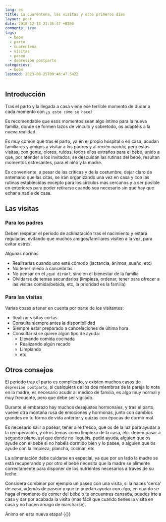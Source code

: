 ```yaml
---
lang: es
title: La cuarentena, las visitas y esos primeros dias
layout: post
date: 2018-12-13 21:35:47 +0200
comments: true
tags:
  - bebe
  - parto
  - cuarentena
  - visitas
  - paseo
  - depresión postparto
categories:
  - bebe
lastmod: 2023-08-25T09:48:47.542Z
---
```


## Introducción

Tras el parto y la llegada a casa viene ese terrible momento de dudar a cada momento con `¿y esto cómo se hace?`

Es recomendable que esos momentos sean algo íntimo para la nueva familia, donde se formen lazos de vínculo y sobretodo, os adaptéis a la nueva realidad.

Es muy común que tras el parto, ya en el propio hospital o en casa, acudan familiares y amigos a visitar a los padres y al recién nacido, pero estas visitas, con gente, olores, ruidos, todos ellos extraños para el bebé, unido a que, por atender a los invitados, se descuidan las rutinas del bebé, resultan momentos estresantes, para el niño y la madre.

Es conveniente, a pesar de las críticas y de la costumbre, dejar claro de antemano que las citas, se irán organizando una vez en casa y con las rutinas establecidas excepto para los círculos más cercanos y a ser posible en exteriores para poder retirarse cuando sea necesario sin que hay que echar a nadie de casa.

## Las visitas

### Para los padres

Deben respetar el periodo de aclimatación tras el nacimiento y estará reguladas, evitando que muchos amigos/familiares visiten a la vez, para evitar estrés.

Algunas normas:

- Realizarlas cuando uno esté cómodo (lactancia, ánimos, sueño, etc)
- No tener miedo a cancelarlas
- No pensar en el `¿qué dirán?`, sino en el bienestar de la familia
- Olvidarse de temas secundarios (limpieza, ordenar, tener para ofrecer a las visitas comida/bebida, etc, la prioridad es la familia)

### Para las visitas

Varias cosas a tener en cuenta por parte de los visitantes:

- Realizar visitas cortas
- Consulta siempre antes la disponibilidad
- Siempre estar preparado a cancelaciones de última hora
- Consultar si se quiere algún tipo de ayuda:
  - Llevando comida cocinada
  - Realizando algún recado
  - Limpiando
  - etc.

## Otros consejos

El periodo tras el parto es complicado, y existen muchos casos de `depresión postparto`, si cualquiera de los dos miembros de la pareja lo nota en la madre, es necesario acudir al médico de familia, es algo muy normal y muy frecuente, pero que debe ser vigilado.

Durante el embarazo hay muchos desajustes hormonales, y tras el parto, vuelve otra montaña rusa de emociones y hormonas, junto con cambios grandes en tu forma de vida anterior y quizás con épocas de dormir mal.

Es necesario salir a pasear, tener aire fresco, que os de la luz para ayudar a la recuperación, y otros temas como limpieza de la casa, etc. deben pasar a segundo plano, así que donde no lleguéis, pedid ayuda, alguien que os ayude con el bebé si no habéis dormido bien y lo pasee, o alguien que os ayude con la limpieza, plancha, cocinar, etc

La alimentación debe cuidarse en especial, ya que por un lado la madre se está recuperando y por otro el bebé necesita que la madre se alimente correctamente para disponer de los nutrientes necesarios a través de su leche.

Considera combinar por ejemplo un paseo con una visita, si la haces 'cerca' de casa, además de pasear y que te puedan ayudar con algo, en cuanto se haga el momento de comer del bebé o te encuentres cansada, puedes irte a casa y dar por acabada la visita (más fácil que cuando tienes la visita en casa y no hacen amago de marcharse).

Ánimo en esta nueva etapa!
{{<disfruta>}}

